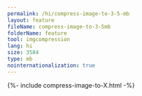 ```yaml
---
permalink: /hi/compress-image-to-3-5-mb
layout: feature
fileName: compress-image-to-3-5mb
folderName: feature
tool: imgcompression
lang: hi
size: 3584
type: mb
nointernationalization: true
---
```

{%- include compress-image-to-X.html -%}
      